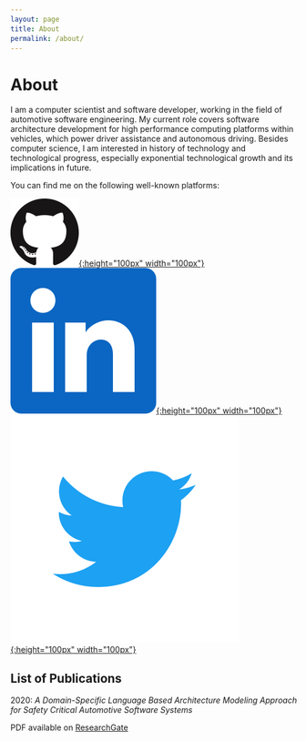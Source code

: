 ```yaml
---
layout: page
title: About
permalink: /about/
---
```


# About

I am a computer scientist and software developer, working in the field of automotive software engineering. My current role covers software architecture development for high performance computing platforms within vehicles, which power driver assistance and autonomous driving. Besides computer science, I am interested in history of technology and technological progress, especially exponential technological growth and its implications in future.

You can find me on the following well-known platforms:

[![Github](/assets/gh.png){:height="100px" width="100px"}](https://www.github.com/sscit)
[![LinkedIn](/assets/linkedin.png){:height="100px" width="100px"}](https://de.linkedin.com/in/stefan-schlichth%C3%A4rle-87913489)
[![Twitter](/assets/twitter.png){:height="100px" width="100px"}](https://www.twitter.com/sscit)


## List of Publications

2020:
_A Domain-Specific Language Based Architecture Modeling Approach for Safety Critical Automotive Software Systems_

PDF available on [ResearchGate](https://www.researchgate.net/publication/339442213_A_Domain-Specific_Language_Based_Architecture_Modeling_Approach_for_Safety_Critical_Automotive_Software_Systems)